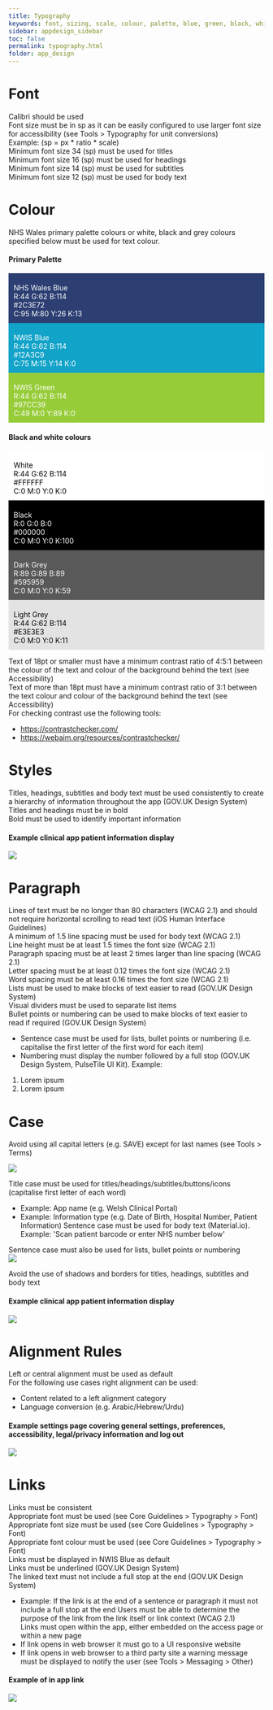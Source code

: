 ```yaml
---
title: Typography
keywords: font, sizing, scale, colour, palette, blue, green, black, white, contrast, paragraph, case, links
sidebar: appdesign_sidebar
toc: false
permalink: typography.html
folder: app_design 
---
```


# Font

Calibri should be used  
Font size must be in sp as it can be easily configured to use larger font size for accessibility (see Tools > Typography for unit conversions)  
Example: (sp = px * ratio * scale)  
Minimum font size 34 (sp) must be used for titles  
Minimum font size 16 (sp) must be used for headings  
Minimum font size 14 (sp) must be used for subtitles  
Minimum font size 12 (sp) must be used for body text  

# Colour 
NHS Wales primary palette colours or white, black and grey colours specified below must be used for text colour.

#### Primary Palette
<div class="swatch-wrapper">
	<div class="row text-center">
		<div class="col-md-4" style="background-color: rgb(44, 62, 114); color: white; padding: 20px 10px 10px 10px;">
			<span class="swatch_title">NHS Wales Blue</span><br>
			<span class="">R:44 G:62 B:114</span><br>
			<span class="small">#2C3E72</span><br>
			<span class="small">C:95 M:80 Y:26 K:13</span>
		</div>
		<div class="col-md-4" style="background-color: rgb(18, 163, 201); color: white; padding: 20px 10px 10px 10px;">
			<span class="swatch_title">NWIS Blue</span><br>
			<span class="">R:44 G:62 B:114</span><br>
			<span class="small">#12A3C9</span><br>
			<span class="small">C:75 M:15 Y:14 K:0</span>
		</div>
		<div class="col-md-4" style="background-color: rgb(151, 204, 57); color: white; padding: 20px 10px 10px 10px;">
			<span class="swatch_title">NWIS Green</span><br>
			<span class="">R:44 G:62 B:114</span><br>
			<span class="small">#97CC39</span><br>
			<span class="small">C:49 M:0 Y:89 K:0</span>
		</div>
	</div>
</div>

#### Black and white colours

<div class="swatch-wrapper">
	<div class="row text-center">
		<div class="col-md-3" style="background-color: rgb(255, 255, 255); color: black; padding: 20px 10px 10px 10px;">
			<span class="swatch_title">White</span><br>
			<span class="">R:44 G:62 B:114</span><br>
			<span class="small">#FFFFFF</span><br>
			<span class="small">C:0 M:0 Y:0 K:0</span>
		</div>
		<div class="col-md-3" style="background-color: rgb(0, 0, 0); color: white; padding: 20px 10px 10px 10px;">
			<span class="swatch_title">Black</span><br>
			<span class="">R:0 G:0 B:0</span><br>
			<span class="small">#000000</span><br>
			<span class="small">C:0 M:0 Y:0 K:100</span>
		</div>
		<div class="col-md-3" style="background-color: rgb(89, 89, 89); color: white; padding: 20px 10px 10px 10px;">
			<span class="swatch_title">Dark Grey</span><br>
			<span class="">R:89 G:89 B:89</span><br>
			<span class="small">#595959</span><br>
			<span class="small">C:0 M:0 Y:0 K:59</span>
		</div>
		<div class="col-md-3" style="background-color: rgb(227, 227, 227); color: black; padding: 20px 10px 10px 10px;">
			<span class="swatch_title">Light Grey</span><br>
			<span class="">R:44 G:62 B:114</span><br>
			<span class="small">#E3E3E3</span><br>
			<span class="small">C:0 M:0 Y:0 K:11</span>
		</div>
	</div>
</div>

Text of 18pt or smaller must have a minimum contrast ratio of 4:5:1 between the colour of the text and colour of the background behind the text (see Accessibility)  
Text of more than 18pt must have a minimum contrast ratio of 3:1 between the text colour and colour of the background behind the text (see Accessibility)  
For checking contrast use the following tools:  
* https://contrastchecker.com/
* https://webaim.org/resources/contrastchecker/

# Styles
Titles, headings, subtitles and body text must be used consistently to create a hierarchy of information throughout the app (GOV.UK Design System)  
Titles and headings must be in bold  
Bold must be used to identify important information  

#### Example clinical app patient information display 
<img class="img-responsive img-thumbnail" src="/images/examples/design-standards-typography-styles.png">

# Paragraph
Lines of text must be no longer than 80 characters (WCAG 2.1) and should not require horizontal scrolling to read text (iOS Human Interface Guidelines)  
A minimum of 1.5 line spacing must be used for body text (WCAG 2.1)  
Line height must be at least 1.5 times the font size (WCAG 2.1)  
Paragraph spacing must be at least 2 times larger than line spacing (WCAG 2.1)  
Letter spacing must be at least 0.12 times the font size (WCAG 2.1)  
Word spacing must be at least 0.16 times the font size (WCAG 2.1)  
Lists must be used to make blocks of text easier to read (GOV.UK Design System)  
Visual dividers must be used to separate list items  
Bullet points or numbering can be used to make blocks of text easier to read if required (GOV.UK Design System)  
* Sentence case must be used for lists, bullet points or numbering (i.e. capitalise the first letter of the first word for each item)
* Numbering must display the number followed by a full stop (GOV.UK Design System, PulseTile UI Kit). Example:  
1. Lorem ipsum
2. Lorem ipsum

# Case
Avoid using all capital letters (e.g. SAVE) except for last names (see Tools > Terms)  


<img src="/images/examples/design-standards-case-example.png">

Title case must be used for titles/headings/subtitles/buttons/icons (capitalise first letter of each word)  
* Example: App name (e.g. Welsh Clinical Portal)
* Example: Information type (e.g. Date of Birth, Hospital Number, Patient Information)
Sentence case must be used for body text (Material.io). Example: 'Scan patient barcode or enter NHS number below'

Sentence case must also be used for lists, bullet points or numbering  
<img src="/images/examples/design-standards-case-example2.png">

Avoid the use of shadows and borders for titles, headings, subtitles and body text

#### Example clinical app patient information display
<img class="img-responsive img-thumbnail" src="/images/examples/design-standards-case-example-whole.png">

# Alignment Rules
Left or central alignment must be used as default  
For the following use cases right alignment can be used:  
* Content related to a left alignment category
* Language conversion (e.g. Arabic/Hebrew/Urdu)

#### Example settings page covering general settings, preferences, accessibility, legal/privacy information and log out

<img class="img-responsive img-thumbnail" src="/images/examples/design-standards-alignment-example.png">

# Links
Links must be consistent  
Appropriate font must be used (see Core Guidelines > Typography > Font)  
Appropriate font size must be used (see Core Guidelines > Typography > Font)  
Appropriate font colour must be used (see Core Guidelines > Typography > Font)  
Links must be displayed in NWIS Blue as default  
Links must be underlined (GOV.UK Design System)  
The linked text must not include a full stop at the end (GOV.UK Design System)  
* Example: If the link is at the end of a sentence or paragraph it must not include a full stop at the end
Users must be able to determine the purpose of the link from the link itself or link context (WCAG 2.1)  
Links must open within the app, either embedded on the access page or within a new page  
* If link opens in web browser it must go to a UI responsive website
* If link opens in web browser to a third party site a warning message must be displayed to notify the user (see Tools > Messaging > Other)

#### Example of in app link
<img class="img-responsive img-thumbnail" src="/images/examples/design-standards-links-example.png"> 